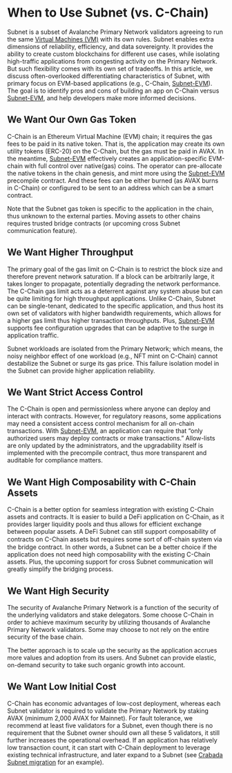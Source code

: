 # When to Use Subnet (vs. C-Chain)

Subnet is a subset of Avalanche Primary Network validators agreeing to run the same [Virtual Machines (VM)](../subnets/README.md#virtual-machines) with its own rules. Subnet enables extra dimensions of reliability, efficiency, and data sovereignty. It provides the ability to create custom blockchains for different use cases, while isolating high-traffic applications from congesting activity on the Primary Network. But such flexibility comes with its own set of tradeoffs. In this article, we discuss often-overlooked differentiating characteristics of Subnet, with primary focus on EVM-based applications (e.g., C-Chain, [Subnet-EVM](https://github.com/ava-labs/subnet-evm)). The goal is to identify pros and cons of building an app on C-Chain versus [Subnet-EVM](https://github.com/ava-labs/subnet-evm), and help developers make more informed decisions.

## We Want Our Own Gas Token

C-Chain is an Ethereum Virtual Machine (EVM) chain; it requires the gas fees to be paid in its native token. That is, the application may create its own utility tokens (ERC-20) on the C-Chain, but the gas must be paid in AVAX. In the meantime, [Subnet-EVM](https://github.com/ava-labs/subnet-evm) effectively creates an application-specific EVM-chain with full control over native(gas) coins. The operator can pre-allocate the native tokens in the chain genesis, and mint more using the [Subnet-EVM](https://github.com/ava-labs/subnet-evm) precompile contract. And these fees can be either burned (as AVAX burns in C-Chain) or configured to be sent to an address which can be a smart contract.

Note that the Subnet gas token is specific to the application in the chain, thus unknown to the external parties. Moving assets to other chains requires trusted bridge contracts (or upcoming cross Subnet communication feature).

## We Want Higher Throughput

The primary goal of the gas limit on C-Chain is to restrict the block size and therefore prevent network saturation. If a block can be arbitrarily large, it takes longer to propagate, potentially degrading the network performance. The C-Chain gas limit acts as a deterrent against any system abuse but can be quite limiting for high throughput applications. Unlike C-Chain, Subnet can be single-tenant, dedicated to the specific application, and thus host its own set of validators with higher bandwidth requirements, which allows for a higher gas limit thus higher transaction throughputs. Plus, [Subnet-EVM](https://github.com/ava-labs/subnet-evm) supports fee configuration upgrades that can be adaptive to the surge in application traffic.

Subnet workloads are isolated from the Primary Network; which means, the noisy neighbor effect of one workload (e.g., NFT mint on C-Chain) cannot destabilize the Subnet or surge its gas price. This failure isolation model in the Subnet can provide higher application reliability.

## We Want Strict Access Control

The C-Chain is open and permissionless where anyone can deploy and interact with contracts. However, for regulatory reasons, some applications may need a consistent access control mechanism for all on-chain transactions. With [Subnet-EVM](https://github.com/ava-labs/subnet-evm), an application can require that “only authorized users may deploy contracts or make transactions.” Allow-lists are only updated by the administrators, and the upgradability itself is implemented with the precompile contract, thus more transparent and auditable for compliance matters.

## We Want High Composability with C-Chain Assets

C-Chain is a better option for seamless integration with existing C-Chain assets and contracts. It is easier to build a DeFi application on C-Chain, as it provides larger liquidity pools and thus allows for efficient exchange between popular assets. A DeFi Subnet can still support composability of contracts on C-Chain assets but requires some sort of oﬀ-chain system via the bridge contract. In other words, a Subnet can be a better choice if the application does not need high composability with the existing C-Chain assets. Plus, the upcoming support for cross Subnet communication will greatly simplify the bridging process.

## We Want High Security

The security of Avalanche Primary Network is a function of the security of the underlying validators and stake delegators. Some choose C-Chain in order to achieve maximum security by utilizing thousands of Avalanche Primary Network validators. Some may choose to not rely on the entire security of the base chain.

The better approach is to scale up the security as the application accrues more values and adoption from its users. And Subnet can provide elastic, on-demand security to take such organic growth into account.

## We Want Low Initial Cost

C-Chain has economic advantages of low-cost deployment, whereas each Subnet validator is required to validate the Primary Network by staking AVAX (minimum 2,000 AVAX for Mainnet). For fault tolerance, we recommend at least five validators for a Subnet, even though there is no requirement that the Subnet owner should own all these 5 validators, it still further increases the operational overhead. If an application has relatively low transaction count, it can start with C-Chain deployment to leverage existing technical infrastructure, and later expand to a Subnet (see [Crabada Subnet migration](https://medium.com/@PlayCrabada/introducing-crabadas-subnet-on-the-avalanche-network-18cb310ddb8c) for an example). 
